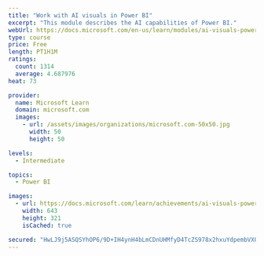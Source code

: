 ```yaml
---
title: "Work with AI visuals in Power BI"
excerpt: "This module describes the AI capabilities of Power BI."
webUrl: https://docs.microsoft.com/en-us/learn/modules/ai-visuals-power-bi/
type: course
price: Free
length: PT1H1M
ratings:
  count: 1314
  average: 4.687976
heat: 73

provider:
  name: Microsoft Learn
  domain: microsoft.com
  images:
    - url: /assets/images/organizations/microsoft.com-50x50.jpg
      width: 50
      height: 50

levels:
  - Intermediate

topics:
  - Power BI

images:
  - url: https://docs.microsoft.com/learn/achievements/ai-visuals-power-bi-social.png
    width: 643
    height: 321
    isCached: true

secured: "HwLJ9j5ASQSYhOP6/9D+IH4ynH4bLmCDnUHMfyD4TcZS978x2hxuYdpembVXOOhJ5o5qKqb2owy0s49AWRxw9G6+zvhwl0j96LFJgYyhej/9g0FPYrfB/Ka5ittv+Cmg4YtY1D7VQOdJ5M/xr3jHSCcgWz2MlRzxYhaqE/uyDtM5IcJtzn5Tv36G483xzOVihiZY2dLEC069P+qF/314dG9uzzBF/VK5keBv/2RMmzLdsGO2yETHFXkuN16DsZ74cZUggqZxkbwdUEDXgB4ixxAIeXR2MraLg1Q76pxgsijvFBzBM0YNV1uiWpBe1UQjckj+j6mHJ/MPS6N8y5a9w7d/unPJ63DnMGiA2OQBwN2OzM5bA+WGnK8r4eqvqFzTc8EJJ6nDFcuRz+k4TRLkRNnHQtxQObrJ8vTp2zfF21A=;iVum+6fWmyM2kPKVv+Wfmw=="
---
```


